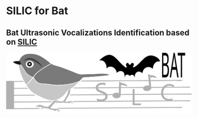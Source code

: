 # SILIC for Bat

## Bat Ultrasonic Vocalizations Identification based on [SILIC](https://github.com/RedbirdTaiwan/silic)
![SILIC for Bat](./model/LOGO-BAT.svg)
